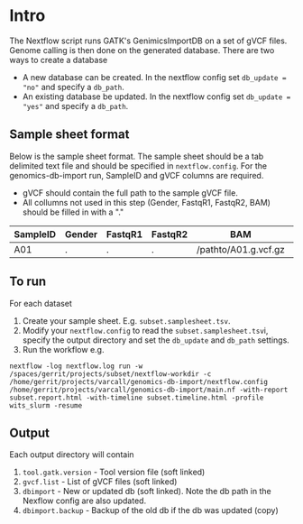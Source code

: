 # Intro

The Nextflow script runs GATK's GenimicsImportDB on a set of gVCF files. Genome calling is then done on the generated database. There are two ways to create a database
* A new database can be created. In the nextflow config set `db_update = "no"` and specify a `db_path`.
* An existing database be updated. In the nextflow config set `db_update = "yes"` and specify a `db_path`.

## Sample sheet format

Below is the sample sheet format. The sample sheet should be a tab delimited text file and should be specified in `nextflow.config`.  For the genomics-db-import run, SampleID and gVCF columns are required.

- gVCF should contain the full path to the sample gVCF file.
- All collumns not used in this step (Gender, FastqR1, FastqR2, BAM) should be filled in with a "."


| SampleID | Gender | FastqR1 | FastqR2 | BAM | gVCF |
| -------- | ------ | ------- | ------- | --- | ---- |
| A01      | .      | .       | .       | /pathto/A01.g.vcf.gz | . |

## To run

For each dataset
1) Create your sample sheet. E.g. `subset.samplesheet.tsv`.
2) Modify your `nextflow.config` to read the `subset.samplesheet.tsv`i, specify the output directory and set the `db_update` and `db_path` settings.
3) Run the workflow e.g.
```
nextflow -log nextflow.log run -w /spaces/gerrit/projects/subset/nextflow-workdir -c /home/gerrit/projects/varcall/genomics-db-import/nextflow.config /home/gerrit/projects/varcall/genomics-db-import/main.nf -with-report subset.report.html -with-timeline subset.timeline.html -profile wits_slurm -resume
```

## Output

Each output directory will contain

1. `tool.gatk.version` - Tool version file (soft linked)
2. `gvcf.list` - List of gVCF files (soft linked)
3. `dbimport` - New or updated db (soft linked). Note the db path in the Nexflow config are also updated.
4. `dbimport.backup` - Backup of the old db if the db was updated (copy)
